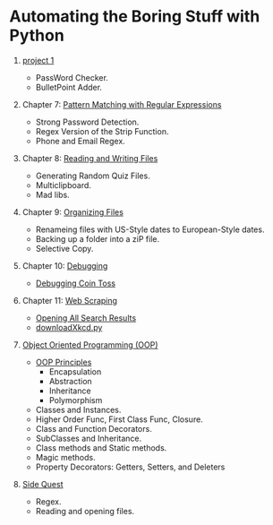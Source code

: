 # Automating the Boring Stuff with Python
1. [project 1](01Project)
	- PassWord Checker.
	- BulletPoint Adder.

2. Chapter 7: [Pattern Matching with Regular Expressions](07Chap)
	- Strong Password Detection.
	- Regex Version of the Strip Function.
	- Phone and Email Regex.

3. Chapter 8: [Reading and Writing Files](08Chap)
	- Generating Random Quiz Files.
	- Multiclipboard.
	- Mad libs.

4. Chapter 9: [Organizing Files](09Chap)
	- Renameing files with US-Style dates to European-Style dates.
	- Backing up a folder into a ziP file.
	- Selective Copy.

5. Chapter 10: [Debugging](10Chap)
	- [Debugging Coin Toss](10Chap/debug_coin_toss.py)
	
6. Chapter 11: [Web Scraping](11Chap)
	- [Opening All Search Results](11Chap/searchpypi.py)
	- [downloadXkcd.py](11Chap/downloadXkcd.py)

7. [Object Oriented Programming (OOP)](OOP%20python)
	- [OOP Principles](OOP%20python/freeCode)
		- Encapsulation
		- Abstraction
		- Inheritance
		- Polymorphism
	- Classes and Instances.
	- Higher Order Func, First Class Func, Closure.
	- Class and Function Decorators.
	- SubClasses and Inheritance.
	- Class methods and Static methods.
	- Magic methods.
	- Property Decorators: Getters, Setters, and Deleters

8. [Side Quest](SideQuest)
	- Regex.
	- Reading and opening files.

